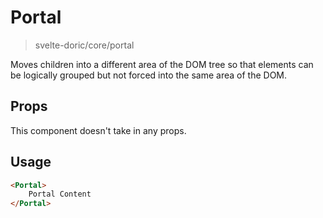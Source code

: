 # Portal
> svelte-doric/core/portal

Moves children into a different area of the DOM tree so that elements can be
logically grouped but not forced into the same area of the DOM.

## Props
This component doesn't take in any props.

## Usage
```html
<Portal>
    Portal Content
</Portal>
```
